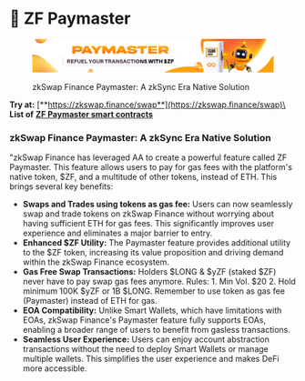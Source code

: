 # 🎇 ZF Paymaster

<figure><img src="../.gitbook/assets/home_banner_paymaster.png" alt=""><figcaption><p>zkSwap Finance Paymaster: A zkSync Era Native Solution</p></figcaption></figure>

**Try at:** [**https://zkswap.finance/swap**](https://zkswap.finance/swap)\
**List of** [**ZF Paymaster smart contracts**](../contracts-and-audits/smart-contracts/#zf-paymasters)

### zkSwap Finance Paymaster: A zkSync Era Native Solution

"zkSwap Finance has leveraged AA to create a powerful feature called ZF Paymaster. This feature allows users to pay for gas fees with the platform's native token, $ZF, and a multitude of other tokens, instead of ETH. This brings several key benefits:

* **Swaps and Trades using tokens as gas fee:** Users can now seamlessly swap and trade tokens on zkSwap Finance without worrying about having sufficient ETH for gas fees. This significantly improves user experience and eliminates a major barrier to entry.
* **Enhanced $ZF Utility:** The Paymaster feature provides additional utility to the $ZF token, increasing its value proposition and driving demand within the zkSwap Finance ecosystem.
* **Gas Free Swap Transactions:** Holders $LONG & $yZF (staked $ZF) never have to pay swap gas fees anymore. Rules: 1. Min Vol. $20 2. Hold minimum 100K $yZF or 1B $LONG. Remember to use token as gas fee (Paymaster) instead of ETH for gas.
* **EOA Compatibility:** Unlike Smart Wallets, which have limitations with EOAs, zkSwap Finance's Paymaster feature fully supports EOAs, enabling a broader range of users to benefit from gasless transactions.
* **Seamless User Experience:** Users can enjoy account abstraction transactions without the need to deploy Smart Wallets or manage multiple wallets. This simplifies the user experience and makes DeFi more accessible.

